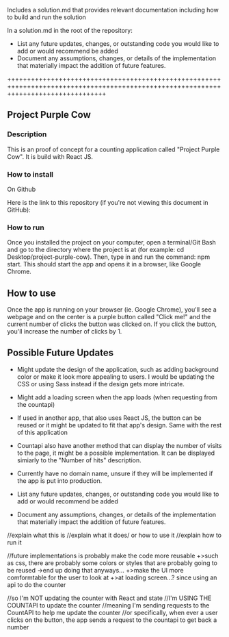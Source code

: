 Includes a solution.md that provides relevant documentation including how to build and run the solution

In a solution.md in the root of the repository:
- List any future updates, changes, or outstanding code you would like to add or would recommend be added
- Document any assumptions, changes, or details of the implementation that materially impact the addition of future features.

+++++++++++++++++++++++++++++++++++++++++++++++++++++++++++++++++++++++++++++++++++++++++++++++++++++++++++++++++++++++++++++++++++++
## Project Purple Cow

### Description
This is an proof of concept for a counting application called "Project Purple Cow". It is build with React JS.

### How to install
On Github

Here is the link to this repository (if you're not viewing this document in GitHub): 

### How to run
Once you installed the project on your computer, open a terminal/Git Bash and go to the directory where the project is at (for example: cd Desktop/project-purple-cow). Then, type in and run the command: npm start. This should start the app and opens it in a browser, like 
Google Chrome.

## How to use
Once the app is running on your browser (ie. Google Chrome), you'll see a webpage and on the center is a purple button called "Click me!"
and the current number of clicks the button was clicked on. If you click the button, you'll increase the number of clicks by 1.


## Possible Future Updates
- Might update the design of the application, such as adding background color or make it look more appealing to users. I would be updating the CSS or using Sass instead if the design gets more intricate.
- Might add a loading screen when the app loads (when requesting from the countapi)
- If used in another app, that also uses React JS, the button can be reused or it might be updated to fit that app's design. Same with the rest of this application
- Countapi also have another method that can display the number of visits to the page, it might be a possible implementation. It can be displayed simiarly to the "Number of hits" description.
- Currently have no domain name, unsure if they will be implemented if the app is put into production.

- List any future updates, changes, or outstanding code you would like to add or would recommend be added
- Document any assumptions, changes, or details of the implementation that materially impact the addition of future features.

//explain what this is
//explain what it does/ or how to use it
//explain how to run it

//future implementations is probably make the code more reusable 
+>such as css, there are probably some colors or styles that are probably going to be reused ->end up doing that anyways...
+>make the UI more comformtable for the user to look at
+>at loading screen...? since using an api to do the counter


//so I'm NOT updating the counter with React and state
//I'm USING THE COUNTAPI to update the counter
//meaning I'm sending requests to the CountAPI to help me update the counter
//or specifically, when ever a user clicks on the button, the app sends a request to the countapi to get back a number 